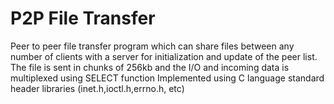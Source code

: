 P2P File Transfer
===============

Peer to peer file transfer program which can share files between any number of clients 
with a server for initialization and update of the peer list. The file is sent in chunks
of 256kb and the I/O and incoming data is multiplexed using SELECT function
Implemented using C language standard header libraries (inet.h,ioctl.h,errno.h, etc)
